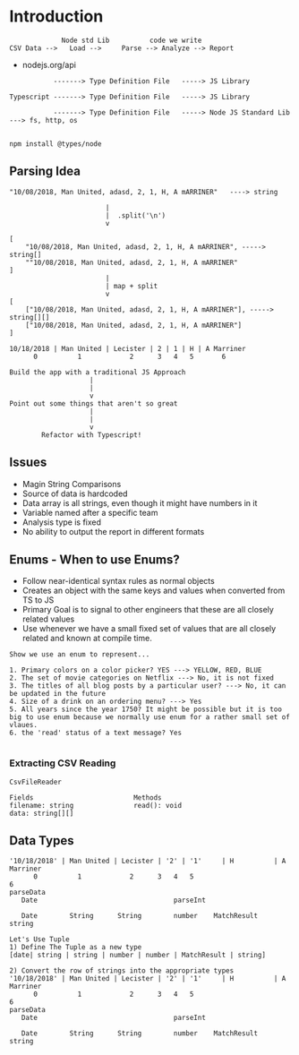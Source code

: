 # Introduction

```
             Node std Lib          code we write   
CSV Data -->   Load -->     Parse --> Analyze --> Report

```

- nodejs.org/api



```
           -------> Type Definition File   -----> JS Library 
 
Typescript -------> Type Definition File   -----> JS Library
 
           -------> Type Definition File   -----> Node JS Standard Lib ---> fs, http, os


npm install @types/node

```

## Parsing Idea
```
"10/08/2018, Man United, adasd, 2, 1, H, A mARRINER"   ----> string

                        |
                        |  .split('\n')
                        v

[
    "10/08/2018, Man United, adasd, 2, 1, H, A mARRINER", -----> string[]
    ""10/08/2018, Man United, adasd, 2, 1, H, A mARRINER"
]
                        |
                        | map + split
                        v
[
    ["10/08/2018, Man United, adasd, 2, 1, H, A mARRINER"], -----> string[][]
    ["10/08/2018, Man United, adasd, 2, 1, H, A mARRINER"]
]

```

```
10/18/2018 | Man United | Lecister | 2 | 1 | H | A Marriner
      0          1            2      3   4   5       6

```

```
Build the app with a traditional JS Approach
                    |
                    |
                    v
Point out some things that aren't so great
                    |
                    |
                    v
        Refactor with Typescript!
```

## Issues
- Magin String Comparisons
- Source of data is hardcoded
- Data array is all strings, even though it might have numbers in it
- Variable named after a specific team
- Analysis type is fixed
- No ability to output the report in different formats

## Enums - When to use Enums?
- Follow near-identical syntax rules as normal objects
- Creates an object with the same keys and values when converted from TS to JS
- Primary Goal is to signal to other engineers that these are all closely related values
- Use whenever we have a small fixed set of values that are all closely related and known at compile time.

```
Show we use an enum to represent...

1. Primary colors on a color picker? YES ---> YELLOW, RED, BLUE
2. The set of movie categories on Netflix ---> No, it is not fixed
3. The titles of all blog posts by a particular user? ---> No, it can be updated in the future
4. Size of a drink on an ordering menu? ---> Yes
5. All years since the year 1750? It might be possible but it is too big to use enum because we normally use enum for a rather small set of vlaues.
6. the 'read' status of a text message? Yes


```

### Extracting CSV Reading

```
CsvFileReader

Fields                         Methods
filename: string               read(): void
data: string[][]

```
## Data Types

```
'10/18/2018' | Man United | Lecister | '2' | '1'     | H          | A Marriner
      0          1            2      3   4   5                          6
parseData
   Date                                  parseInt

   Date        String      String        number    MatchResult       string

```

```
Let's Use Tuple
1) Define The Tuple as a new type
[date| string | string | number | number | MatchResult | string]

2) Convert the row of strings into the appropriate types
'10/18/2018' | Man United | Lecister | '2' | '1'     | H          | A Marriner
      0          1            2      3   4   5                          6
parseData
   Date                                  parseInt

   Date        String      String        number    MatchResult       string